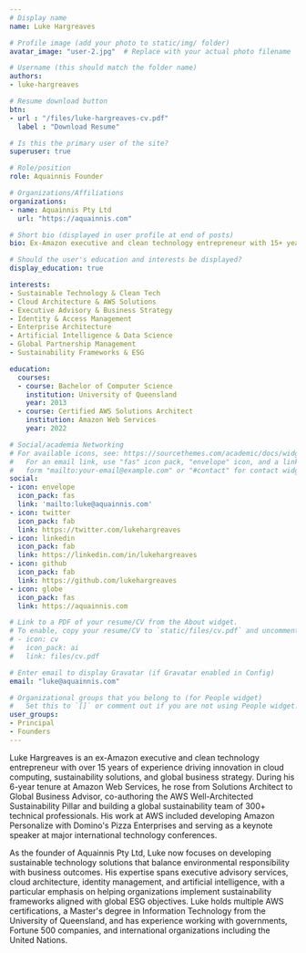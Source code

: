```yaml
---
# Display name
name: Luke Hargreaves

# Profile image (add your photo to static/img/ folder)
avatar_image: "user-2.jpg"  # Replace with your actual photo filename

# Username (this should match the folder name)
authors:
- luke-hargreaves

# Resume download button
btn:
- url : "/files/luke-hargreaves-cv.pdf"
  label : "Download Resume"

# Is this the primary user of the site?
superuser: true

# Role/position
role: Aquainnis Founder

# Organizations/Affiliations
organizations:
- name: Aquainnis Pty Ltd
  url: "https://aquainnis.com"

# Short bio (displayed in user profile at end of posts)
bio: Ex-Amazon executive and clean technology entrepreneur with 15+ years of experience in cloud architecture, sustainability solutions, and global business development. Proven track record of scaling teams from startup to enterprise level.

# Should the user's education and interests be displayed?
display_education: true

interests:
- Sustainable Technology & Clean Tech
- Cloud Architecture & AWS Solutions
- Executive Advisory & Business Strategy
- Identity & Access Management
- Enterprise Architecture
- Artificial Intelligence & Data Science
- Global Partnership Management
- Sustainability Frameworks & ESG

education:
  courses:
  - course: Bachelor of Computer Science
    institution: University of Queensland
    year: 2013
  - course: Certified AWS Solutions Architect
    institution: Amazon Web Services
    year: 2022

# Social/academia Networking
# For available icons, see: https://sourcethemes.com/academic/docs/widgets/#icons
#   For an email link, use "fas" icon pack, "envelope" icon, and a link in the
#   form "mailto:your-email@example.com" or "#contact" for contact widget.
social:
- icon: envelope
  icon_pack: fas
  link: 'mailto:luke@aquainnis.com'
- icon: twitter
  icon_pack: fab
  link: https://twitter.com/lukehargreaves
- icon: linkedin
  icon_pack: fab
  link: https://linkedin.com/in/lukehargreaves
- icon: github
  icon_pack: fab
  link: https://github.com/lukehargreaves
- icon: globe
  icon_pack: fas
  link: https://aquainnis.com

# Link to a PDF of your resume/CV from the About widget.
# To enable, copy your resume/CV to `static/files/cv.pdf` and uncomment the lines below.
# - icon: cv
#   icon_pack: ai
#   link: files/cv.pdf

# Enter email to display Gravatar (if Gravatar enabled in Config)
email: "luke@aquainnis.com"

# Organizational groups that you belong to (for People widget)
#   Set this to `[]` or comment out if you are not using People widget.
user_groups:
- Principal
- Founders
---
```


Luke Hargreaves is an ex-Amazon executive and clean technology entrepreneur with over 15 years of experience driving innovation in cloud computing, sustainability solutions, and global business strategy. During his 6-year tenure at Amazon Web Services, he rose from Solutions Architect to Global Business Advisor, co-authoring the AWS Well-Architected Sustainability Pillar and building a global sustainability team of 300+ technical professionals. His work at AWS included developing Amazon Personalize with Domino's Pizza Enterprises and serving as a keynote speaker at major international technology conferences.

As the founder of Aquainnis Pty Ltd, Luke now focuses on developing sustainable technology solutions that balance environmental responsibility with business outcomes. His expertise spans executive advisory services, cloud architecture, identity management, and artificial intelligence, with a particular emphasis on helping organizations implement sustainability frameworks aligned with global ESG objectives. Luke holds multiple AWS certifications, a Master's degree in Information Technology from the University of Queensland, and has experience working with governments, Fortune 500 companies, and international organizations including the United Nations.
